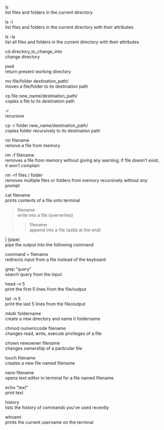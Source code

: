 ls  
list files and folders in the current directory

ls -l  
list files and folders in the current directory with their attributes

ls -la  
list all files and folders in the current directory with their attributes

cd directory_to_change_into  
change directory

pwd  
return present working directory

mv file/folder destination_path/  
moves a file/folder to its destination path

cp file new_name/destination_path/  
copies a file to its destination path

-r  
recursive

cp -r folder new_name/destination_path/  
copies folder recursively to its destination path

rm filename  
remove a file from memory

rm -f filename  
removes a file from memory without giving any warning; if file doesn’t exist, it won’t complain

rm -rf files / folder  
removes multiple files or folders from memory recursively without any prompt

cat filename  
prints contents of a file onto terminal

> filename  
write into a file (overwrites)

>> filename  
append into a file (adds at the end)

| (pipe)  
pipe the output into the following command

command < filename  
redirects input from a file instead of the keyboard

grep "query"  
search query from the input

head -n 5  
print the first 5 lines from the file/output

tail -n 5  
print the last 5 lines from the file/output

mkdir foldername  
create a new directory and name it foldername

chmod numericcode filename  
changes read, write, execute privileges of a file

chown newowner filename  
changes ownership of a particular file

touch filename  
creates a new file named filename

nano filename  
opens text editor in terminal for a file named filename

echo "text"  
print text

history  
lists the history of commands you've used recently

whoami  
prints the current username on the terminal